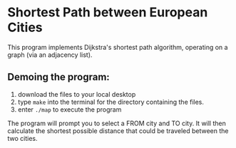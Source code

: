 # Shortest Path between European Cities
This program implements Dijkstra's shortest path algorithm, operating
on a graph (via an adjacency list). 

## Demoing the program:
1) download the files to your local desktop
2) type `make` into the terminal for the directory containing the files.
3) enter `./map` to execute the program 

The program will prompt you to select a FROM city and TO city. It will then
calculate the shortest possible distance that could be traveled between
the two cities.
